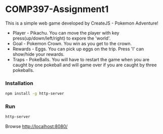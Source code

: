 # COMP397-Assignment1
This is a simple web game developed by CreateJS - Pokemon Adventure! 
- Player - Pikachu. You can move the player with key press(up/down/left/right) to expore the 'world'.
- Goal - Pokemon Crown. You win as you get to the crown.
- Rewards - Eggs. You can pick up eggs on the trip. Press 'I' can show/hide your rewards.
- Traps - PokeBalls. You will have to restart the game when you are caught by one pokeball and will game over if you are caught by three pokeballs.


### Installation
```bash
npm install -g http-server
```

### Run
```bash
http-server
```
Browse [http://localhost:8080/](http://localhost:8080/)

